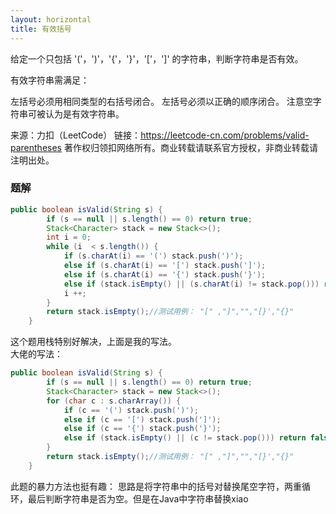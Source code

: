 ```yaml
---
layout: horizontal
title: 有效括号
---
```

给定一个只包括 '('，')'，'{'，'}'，'['，']' 的字符串，判断字符串是否有效。

有效字符串需满足：

左括号必须用相同类型的右括号闭合。
左括号必须以正确的顺序闭合。
注意空字符串可被认为是有效字符串。

来源：力扣（LeetCode）
链接：https://leetcode-cn.com/problems/valid-parentheses
著作权归领扣网络所有。商业转载请联系官方授权，非商业转载请注明出处。

### 题解
``` java
public boolean isValid(String s) {
        if (s == null || s.length() == 0) return true;
        Stack<Character> stack = new Stack<>();
        int i = 0;
        while (i  < s.length()) {
            if (s.charAt(i) == '(') stack.push(')');
            else if (s.charAt(i) == '[') stack.push(']');
            else if (s.charAt(i) == '{') stack.push('}');
            else if (stack.isEmpty() || (s.charAt(i) != stack.pop())) return false;
            i ++;
        }
        return stack.isEmpty();//测试用例： "[" ,"]","","[}',"{}"
    }
```  
这个题用栈特别好解决，上面是我的写法。  
大佬的写法：
``` java
public boolean isValid(String s) {
        if (s == null || s.length() == 0) return true;
        Stack<Character> stack = new Stack<>();
        for (char c : s.charArray()) {
            if (c == '(') stack.push(')');
            else if (c == '[') stack.push(']');
            else if (c == '{') stack.push('}');
            else if (stack.isEmpty() || (c != stack.pop())) return false;
        }
        return stack.isEmpty();//测试用例： "[" ,"]","","[}',"{}"
    }
```  
此题的暴力方法也挺有趣：
思路是将字符串中的括号对替换尾空字符，两重循环，最后判断字符串是否为空。但是在Java中字符串替换xiao 